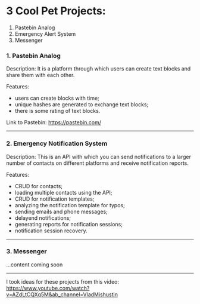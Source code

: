 # 3 Cool Pet Projects:
1. Pastebin Analog
2. Emergency Alert System
3. Messenger
 
### 1. Pastebin Analog
Description: It is a platform through which users can create text blocks and share them with each other.

Features:
- users can create blocks with time;
- unique hashes are generated to exchange text blocks;
- there is some rating of text blocks.

Link to Pastebin: https://pastebin.com/

---

### 2. Emergency Notification System
Description: This is an API with which you can send notifications to a larger number of contacts on different platforms and receive notification reports.

Features:
- CRUD for contacts;
- loading multiple contacts using the API;
- CRUD for notification templates;
- analyzing the notification template for typos;
- sending emails and phone messages;
- delayend notifications;
- generating reports for notification sessions;
- notification session recovery.

---

### 3. Messenger
...content coming soon

---


I took ideas for these projects from this video: https://www.youtube.com/watch?v=AZdLtCQXq5M&ab_channel=VladMishustin
